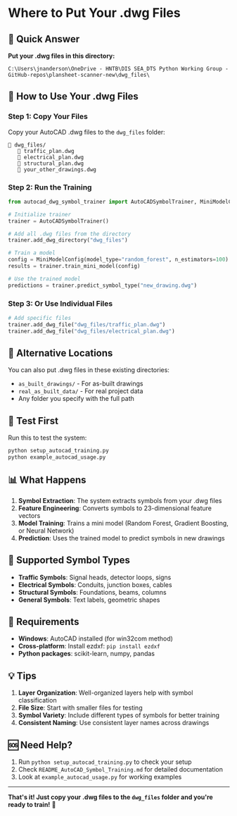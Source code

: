# Where to Put Your .dwg Files

## 📁 Quick Answer

**Put your .dwg files in this directory:**
```
C:\Users\jnanderson\OneDrive - HNTB\DIS SEA_DTS Python Working Group - GitHub-repos\plansheet-scanner-new\dwg_files\
```

## 🚀 How to Use Your .dwg Files

### Step 1: Copy Your Files
Copy your AutoCAD .dwg files to the `dwg_files` folder:
```
📁 dwg_files/
   📄 traffic_plan.dwg
   📄 electrical_plan.dwg
   📄 structural_plan.dwg
   📄 your_other_drawings.dwg
```

### Step 2: Run the Training
```python
from autocad_dwg_symbol_trainer import AutoCADSymbolTrainer, MiniModelConfig

# Initialize trainer
trainer = AutoCADSymbolTrainer()

# Add all .dwg files from the directory
trainer.add_dwg_directory("dwg_files")

# Train a model
config = MiniModelConfig(model_type="random_forest", n_estimators=100)
results = trainer.train_mini_model(config)

# Use the trained model
predictions = trainer.predict_symbol_type("new_drawing.dwg")
```

### Step 3: Or Use Individual Files
```python
# Add specific files
trainer.add_dwg_file("dwg_files/traffic_plan.dwg")
trainer.add_dwg_file("dwg_files/electrical_plan.dwg")
```

## 📂 Alternative Locations

You can also put .dwg files in these existing directories:
- `as_built_drawings/` - For as-built drawings
- `real_as_built_data/` - For real project data
- Any folder you specify with the full path

## 🧪 Test First

Run this to test the system:
```bash
python setup_autocad_training.py
python example_autocad_usage.py
```

## 📊 What Happens

1. **Symbol Extraction**: The system extracts symbols from your .dwg files
2. **Feature Engineering**: Converts symbols to 23-dimensional feature vectors
3. **Model Training**: Trains a mini model (Random Forest, Gradient Boosting, or Neural Network)
4. **Prediction**: Uses the trained model to predict symbols in new drawings

## 🎯 Supported Symbol Types

- **Traffic Symbols**: Signal heads, detector loops, signs
- **Electrical Symbols**: Conduits, junction boxes, cables
- **Structural Symbols**: Foundations, beams, columns
- **General Symbols**: Text labels, geometric shapes

## 🔧 Requirements

- **Windows**: AutoCAD installed (for win32com method)
- **Cross-platform**: Install ezdxf: `pip install ezdxf`
- **Python packages**: scikit-learn, numpy, pandas

## 💡 Tips

1. **Layer Organization**: Well-organized layers help with symbol classification
2. **File Size**: Start with smaller files for testing
3. **Symbol Variety**: Include different types of symbols for better training
4. **Consistent Naming**: Use consistent layer names across drawings

## 🆘 Need Help?

1. Run `python setup_autocad_training.py` to check your setup
2. Check `README_AutoCAD_Symbol_Training.md` for detailed documentation
3. Look at `example_autocad_usage.py` for working examples

---

**That's it! Just copy your .dwg files to the `dwg_files` folder and you're ready to train!** 🎉
